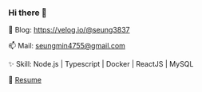 ### Hi there 👋

💬 Blog: https://velog.io/@seung3837 

📫 Mail: seungmin4755@gmail.com

✨ Skill: Node.js | Typescript | Docker | ReactJS | MySQL

🌱 [Resume](https://www.notion.so/Seungmin-Lee-706a5c55276c4ff58f1ff87d433bb4fb)

<!--
**Seung3837/Seung3837** is a ✨ _special_ ✨ repository because its `README.md` (this file) appears on your GitHub profile.

Here are some ideas to get you started:

- 🔭 I’m currently working on ...
- 🌱 I’m currently learning ...
- 👯 I’m looking to collaborate on ...
- 🤔 I’m looking for help with ...
- 💬 Ask me about ...
- 📫 How to reach me: ...
- 😄 Pronouns: ...
- ⚡ Fun fact: ...
-->
